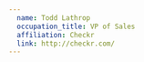 ```yaml
---
  name: Todd Lathrop
  occupation_title: VP of Sales
  affiliation: Checkr
  link: http://checkr.com/
---
```

